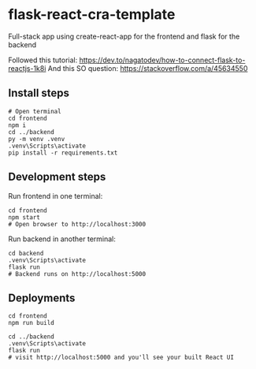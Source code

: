 # flask-react-cra-template
Full-stack app using create-react-app for the frontend and flask for the backend

Followed this tutorial: https://dev.to/nagatodev/how-to-connect-flask-to-reactjs-1k8i
And this SO question: https://stackoverflow.com/a/45634550

## Install steps
```
# Open terminal
cd frontend
npm i
cd ../backend
py -m venv .venv
.venv\Scripts\activate
pip install -r requirements.txt
```

## Development steps
Run frontend in one terminal:
```
cd frontend
npm start
# Open browser to http://localhost:3000
```

Run backend in another terminal:
```
cd backend
.venv\Scripts\activate
flask run
# Backend runs on http://localhost:5000
```

## Deployments
```
cd frontend
npm run build

cd ../backend
.venv\Scripts\activate
flask run
# visit http://localhost:5000 and you'll see your built React UI
```
